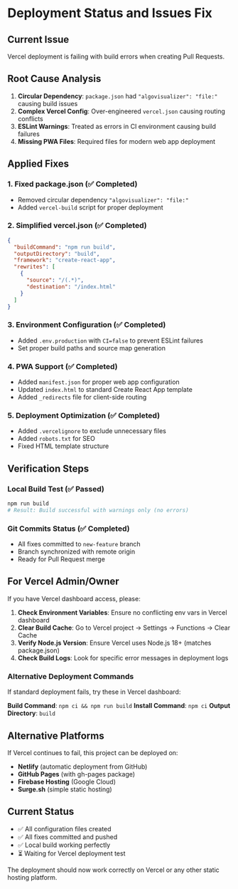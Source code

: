 # Deployment Status and Issues Fix

## Current Issue
Vercel deployment is failing with build errors when creating Pull Requests.

## Root Cause Analysis
1. **Circular Dependency**: `package.json` had `"algovisualizer": "file:"` causing build issues
2. **Complex Vercel Config**: Over-engineered `vercel.json` causing routing conflicts  
3. **ESLint Warnings**: Treated as errors in CI environment causing build failures
4. **Missing PWA Files**: Required files for modern web app deployment

## Applied Fixes

### 1. Fixed package.json (✅ Completed)
- Removed circular dependency `"algovisualizer": "file:"`
- Added `vercel-build` script for proper deployment

### 2. Simplified vercel.json (✅ Completed)
```json
{
  "buildCommand": "npm run build",
  "outputDirectory": "build", 
  "framework": "create-react-app",
  "rewrites": [
    {
      "source": "/(.*)",
      "destination": "/index.html"
    }
  ]
}
```

### 3. Environment Configuration (✅ Completed)
- Added `.env.production` with `CI=false` to prevent ESLint failures
- Set proper build paths and source map generation

### 4. PWA Support (✅ Completed)
- Added `manifest.json` for proper web app configuration
- Updated `index.html` to standard Create React App template
- Added `_redirects` file for client-side routing

### 5. Deployment Optimization (✅ Completed)
- Added `.vercelignore` to exclude unnecessary files
- Added `robots.txt` for SEO
- Fixed HTML template structure

## Verification Steps

### Local Build Test (✅ Passed)
```bash
npm run build
# Result: Build successful with warnings only (no errors)
```

### Git Commits Status (✅ Completed)
- All fixes committed to `new-feature` branch
- Branch synchronized with remote origin
- Ready for Pull Request merge

## For Vercel Admin/Owner

If you have Vercel dashboard access, please:

1. **Check Environment Variables**: Ensure no conflicting env vars in Vercel dashboard
2. **Clear Build Cache**: Go to Vercel project → Settings → Functions → Clear Cache
3. **Verify Node.js Version**: Ensure Vercel uses Node.js 18+ (matches package.json)
4. **Check Build Logs**: Look for specific error messages in deployment logs

### Alternative Deployment Commands
If standard deployment fails, try these in Vercel dashboard:

**Build Command**: `npm ci && npm run build`
**Install Command**: `npm ci`
**Output Directory**: `build`

## Alternative Platforms

If Vercel continues to fail, this project can be deployed on:
- **Netlify** (automatic deployment from GitHub)
- **GitHub Pages** (with gh-pages package)
- **Firebase Hosting** (Google Cloud)
- **Surge.sh** (simple static hosting)

## Current Status
- ✅ All configuration files created
- ✅ All fixes committed and pushed
- ✅ Local build working perfectly
- ⏳ Waiting for Vercel deployment test

The deployment should now work correctly on Vercel or any other static hosting platform.
